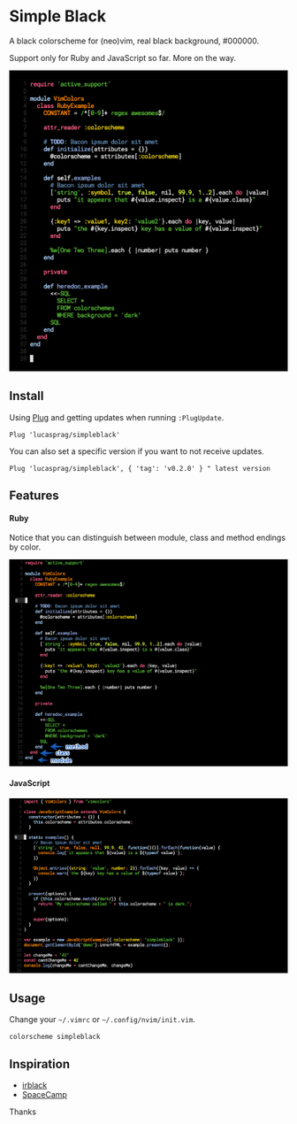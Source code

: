 # Simple Black

A black colorscheme for (neo)vim, real black background, #000000.

Support only for Ruby and JavaScript so far. More on the way.

![simpleblack](github/simpleblack.png)

## Install

Using [Plug](https://github.com/junegunn/vim-plug) and getting updates when running `:PlugUpdate`.

```
Plug 'lucasprag/simpleblack'
```

You can also set a specific version if you want to not receive updates.

```
Plug 'lucasprag/simpleblack', { 'tag': 'v0.2.0' } " latest version
```

## Features

#### Ruby

Notice that you can distinguish between module, class and method endings by color.

![simpleblack](github/ruby.png)

#### JavaScript

![simpleblack](github/javascript.png)

## Usage

Change your `~/.vimrc` or `~/.config/nvim/init.vim`.

```
colorscheme simpleblack
```

## Inspiration
- [irblack](https://github.com/wesgibbs/vim-irblack)
- [SpaceCamp](https://github.com/jaredgorski/SpaceCamp)

Thanks
